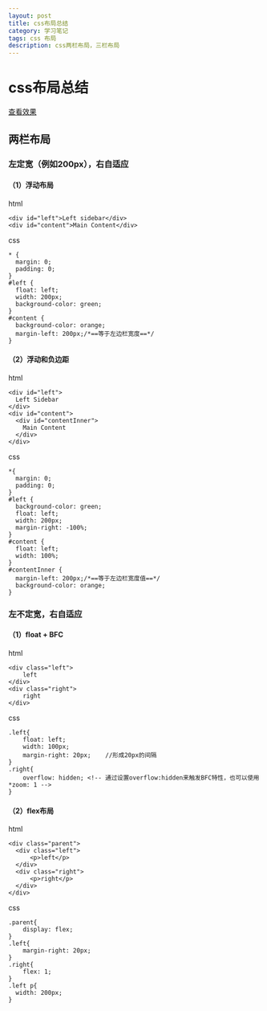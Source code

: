 ```yaml
---
layout: post
title: css布局总结
category: 学习笔记
tags: css 布局
description: css两栏布局，三栏布局
---
```

# css布局总结
[查看效果](/demo/demo1.html)
## 两栏布局
### 左定宽（例如200px），右自适应
#### （1）浮动布局
html

    <div id="left">Left sidebar</div>
    <div id="content">Main Content</div>

css

    * { 
      margin: 0; 
      padding: 0; 
    } 
    #left { 
      float: left; 
      width: 200px; 
      background-color: green; 
    } 
    #content { 
      background-color: orange; 
      margin-left: 200px;/*==等于左边栏宽度==*/ 
    }

#### （2）浮动和负边距
html

    <div id="left">
      Left Sidebar
    </div>
    <div id="content">
      <div id="contentInner">
        Main Content
      </div>
    </div>

css

    *{
      margin: 0;
      padding: 0;
    }
    #left {
      background-color: green;
      float: left;
      width: 200px;
      margin-right: -100%;
    }    
    #content {
      float: left;
      width: 100%;
    }    
    #contentInner {
      margin-left: 200px;/*==等于左边栏宽度值==*/
      background-color: orange;
    }

### 左不定宽，右自适应 
#### （1）float + BFC
html

    <div class="left">
        left
    </div>
    <div class="right">
        right
    </div>

css

    .left{
        float: left;
        width: 100px;
        margin-right: 20px;    //形成20px的间隔
    }
    .right{
        overflow: hidden; <!-- 通过设置overflow:hidden来触发BFC特性，也可以使用*zoom: 1 -->
    }

#### （2）flex布局
html

    <div class="parent">
      <div class="left">
          <p>left</p>
      </div>
      <div class="right">
          <p>right</p>
      </div>
    </div>

css

    .parent{
        display: flex;
    }
    .left{
        margin-right: 20px;
    }
    .right{
        flex: 1;
    }
    .left p{
      width: 200px;
    }

